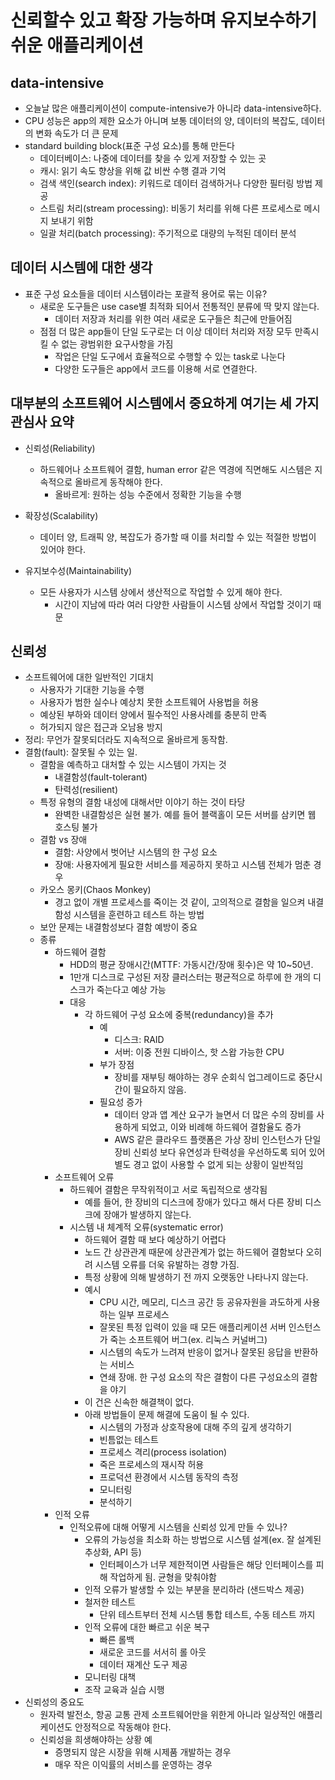 # 신뢰할수 있고 확장 가능하며 유지보수하기 쉬운 애플리케이션

## data-intensive
- 오늘날 많은 애플리케이션이 compute-intensive가 아니라 data-intensive하다. 
- CPU 성능은 app의 제한 요소가 아니며 보통 데이터의 양, 데이터의 복잡도, 데이터의 변화 속도가 더 큰 문제
- standard building block(표준 구성 요소)를 통해 만든다
    - 데이터베이스: 나중에 데이터를 찾을 수 있게 저장할 수 있는 곳
    - 캐시: 읽기 속도 향상을 위해 값 비싼 수행 결과 기억
    - 검색 색인(search index): 키워드로 데이터 검색하거나 다양한 필터링 방법 제공
    - 스트림 처리(stream processing): 비동기 처리를 위해 다른 프로세스로 메시지 보내기 위함
    - 일괄 처리(batch processing): 주기적으로 대량의 누적된 데이터 분석

## 데이터 시스템에 대한 생각
- 표준 구성 요소들을 데이터 시스템이라는 포괄적 용어로 묶는 이유?
  - 새로운 도구들은 use case별 최적화 되어서 전통적인 분류에 딱 맞지 않는다.
    - 데이터 저장과 처리를 위한 여러 새로운 도구들은 최근에 만들어짐
  - 점점 더 많은 app들이 단일 도구로는 더 이상 데이터 처리와 저장 모두 만족시킬 수 없는 광범위한 요구사항을 가짐
    - 작업은 단일 도구에서 효율적으로 수행할 수 있는 task로 나눈다
    - 다양한 도구들은 app에서 코드를 이용해 서로 연결한다.
  
## 대부분의 소프트웨어 시스템에서 중요하게 여기는 세 가지 관심사 요약
- 신뢰성(Reliability)
  - 하드웨어나 소프트웨어 결함, human error 같은 역경에 직면해도 시스템은 지속적으로 올바르게 동작해야 한다.
    - 올바르게: 원하는 성능 수준에서 정확한 기능을 수행
- 확장성(Scalability)
  - 데이터 양, 트래픽 양, 복잡도가 증가할 때 이를 처리할 수 있는 적절한 방법이 있어야 한다.
  
- 유지보수성(Maintainability)
  - 모든 사용자가 시스템 상에서 생산적으로 작업할 수 있게 해야 한다.
    - 시간이 지남에 따라 여러 다양한 사람들이 시스템 상에서 작업할 것이기 때문
  
## 신뢰성
- 소프트웨어에 대한 일반적인 기대치
  - 사용자가 기대한 기능을 수행
  - 사용자가 범한 실수나 예상치 못한 소프트웨어 사용법을 허용
  - 예상된 부하와 데이터 양에서 필수적인 사용사례를 충분히 만족
  - 허가되지 않은 접근과 오남용 방지
- 정리: 무언가 잘못되더라도 지속적으로 올바르게 동작함.
- 결함(fault): 잘못될 수 있는 일.
  - 결함을 예측하고 대처할 수 있는 시스템이 가지는 것
    - 내결함성(fault-tolerant)
    - 탄력성(resilient)
  - 특정 유형의 결함 내성에 대해서만 이야기 하는 것이 타당
    - 완벽한 내결함성은 실현 불가. 예를 들어 블랙홀이 모든 서버를 삼키면 웹 호스팅 불가
  - 결함 vs 장애
    - 결함: 사양에서 벗어난 시스템의 한 구성 요소
    - 장애: 사용자에게 필요한 서비스를 제공하지 못하고 시스템 전체가 멈춘 경우
  - 카오스 몽키(Chaos Monkey)
    - 경고 없이 개별 프로세스를 죽이는 것 같이, 고의적으로 결함을 일으켜 내결함성 시스템을 훈련하고 테스트 하는 방법
  - 보안 문제는 내결함성보다 결함 예방이 중요
  - 종류
    - 하드웨어 결함
      - HDD의 평균 장애시간(MTTF: 가동시간/장애 횟수)은 약 10~50년.
      - 1만개 디스크로 구성된 저장 클러스터는 평균적으로 하루에 한 개의 디스크가 죽는다고 예상 가능
      - 대응
        - 각 하드웨어 구성 요소에 중복(redundancy)을 추가
          - 예
            - 디스크: RAID
            - 서버: 이중 전원 디바이스, 핫 스왑 가능한 CPU
          - 부가 장점
            - 장비를 재부팅 해야하는 경우 순회식 업그레이드로 중단시간이 필요하지 않음. 
          - 필요성 증가
            - 데이터 양과 앱 계산 요구가 늘면서 더 많은 수의 장비를 사용하게 되었고, 이와 비례해 하드웨어 결함율도 증가
            - AWS 같은 클라우드 플랫폼은 가상 장비 인스턴스가 단일 장비 신뢰성 보다 유연성과 탄력성을 우선하도록 되어 있어 별도 경고 없이 사용할 수 없게 되는 상황이 일반적임
    - 소프트웨어 오류
      - 하드웨어 결함은 무작위적이고 서로 독립적으로 생각됨
        - 예를 들어, 한 장비의 디스크에 장애가 있다고 해서 다른 장비 디스크에 장애가 발생하지 않는다.
      - 시스템 내 체계적 오류(systematic error)
        - 하드웨어 결함 때 보다 예상하기 어렵다
        - 노드 간 상관관계 때문에 상관관계가 없는 하드웨어 결함보다 오히려 시스템 오류를 더욱 유발하는 경향 가짐.
        - 특정 상황에 의해 발생하기 전 까지 오랫동안 나타나지 않는다.
        - 예시
          - CPU 시간, 메모리, 디스크 공간 등 공유자원을 과도하게 사용하는 일부 프로세스
          - 잘못된 특정 입력이 있을 때 모든 애플리케이션 서버 인스턴스가 죽는 소프트웨어 버그(ex. 리눅스 커널버그)
          - 시스템의 속도가 느려져 반응이 없거나 잘못된 응답을 반환하는 서비스
          - 연쇄 장애. 한 구성 요소의 작은 결함이 다른 구성요소의 결함을 야기
        - 이 건은 신속한 해결책이 없다.
        - 아래 방법들이 문제 해결에 도움이 될 수 있다.
          - 시스템의 가정과 상호작용에 대해 주의 깊게 생각하기
          - 빈틈없는 테스트
          - 프로세스 격리(process isolation)
          - 죽은 프로세스의 재시작 허용
          - 프로덕션 환경에서 시스템 동작의 측정
          - 모니터링
          - 분석하기
    - 인적 오류
      - 인적오류에 대해 어떻게 시스템을 신뢰성 있게 만들 수 있나?
        - 오류의 가능성을 최소화 하는 방법으로 시스템 설계(ex. 잘 설계된 추상화, API 등)
          - 인터페이스가 너무 제한적이면 사람들은 해당 인터페이스를 피해 작업하게 됨. 균형을 맞춰야함
        - 인적 오류가 발생할 수 있는 부분을 분리하라 (샌드박스 제공)
        - 철저한 테스트
          - 단위 테스트부터 전체 시스템 통합 테스트, 수동 테스트 까지
        - 인적 오류에 대한 빠르고 쉬운 복구
          - 빠른 롤백
          - 새로운 코드를 서서히 롤 아웃
          - 데이터 재계산 도구 제공
        - 모니터링 대책
        - 조작 교육과 실습 시행
- 신뢰성의 중요도
  - 원자력 발전소, 항공 교통 관제 소프트웨어만을 위한게 아니라 일상적인 애플리케이션도 안정적으로 작동해야 한다. 
  - 신뢰성을 희생해야하는 상황 예
    - 증명되지 않은 시장을 위해 시제품 개발하는 경우
    - 매우 작은 이익률의 서비스를 운영하는 경우
  
  

    